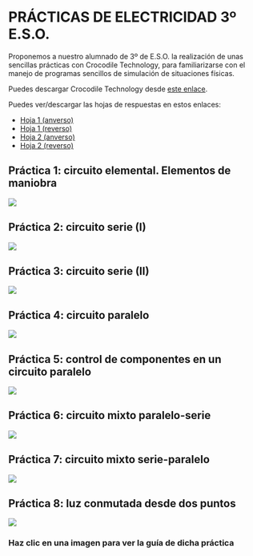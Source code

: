 # PRÁCTICAS DE ELECTRICIDAD 3º E.S.O.

Proponemos a nuestro alumnado de 3º de E.S.O. la realización de unas sencillas prácticas con Crocodile Technology, para familiarizarse con el manejo de programas sencillos de simulación de situaciones físicas.

Puedes descargar Crocodile Technology desde [este enlace](https://github.com/angelmicelti/TecnoVilladiego3/raw/master/4EstruMeca/Electricidad/Cocodrile%20Technology%206.07%5BPortable%5D.zip).

Puedes ver/descargar las hojas de respuestas en estos enlaces:

- [Hoja 1 (anverso)](h1a.pdf)
- [Hoja 1 (reverso)](h1r.pdf)
- [Hoja 2 (anverso)](h2a.pdf)
- [Hoja 2 (reverso)](h2r.pdf)


## Práctica 1: circuito elemental. Elementos de maniobra

[![](imágenes/p1.png)](p1.pdf "Haz clic para ver la guía de la práctica")

## Práctica 2: circuito serie (I)
[![](imágenes/p2.png)](p2.pdf "Haz clic para ver la guía de la práctica")

## Práctica 3: circuito serie (II)
[![](imágenes/p3.png)](p3.pdf "Haz clic para ver la guía de la práctica")

## Práctica 4: circuito paralelo
[![](imágenes/p4.png)](p4.pdf "Haz clic para ver la guía de la práctica")

## Práctica 5: control de componentes en un circuito paralelo
[![](imágenes/p5.png)](p5.pdf "Haz clic para ver la guía de la práctica")

## Práctica 6: circuito mixto paralelo-serie
[![](imágenes/p6.png)](p6.pdf "Haz clic para ver la guía de la práctica")

## Práctica 7: circuito mixto serie-paralelo
[![](imágenes/p7.png)](p7.pdf "Haz clic para ver la guía de la práctica")

## Práctica 8: luz conmutada desde dos puntos
[![](imágenes/p8.png)](p8.pdf "Haz clic para ver la guía de la práctica")

### Haz clic en una imagen para ver la guía de dicha práctica
